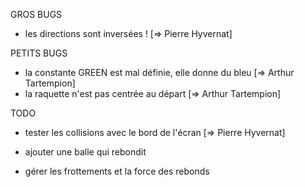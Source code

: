 
GROS BUGS

  - les directions sont inversées ! [=> Pierre Hyvernat]


PETITS BUGS
  - la constante GREEN est mal définie, elle donne du bleu [=> Arthur Tartempion]
  - la raquette n'est pas centrée au départ [=> Arthur Tartempion]


TODO
  - tester les collisions avec le bord de l'écran [=> Pierre Hyvernat]

  - ajouter une balle qui rebondit
  - gérer les frottements et la force des rebonds
